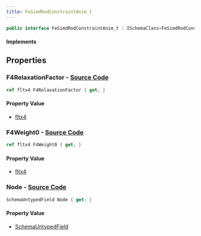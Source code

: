 ```yaml
---
title: FeSimdRodConstraintAnim_t
---
```


```csharp
public interface FeSimdRodConstraintAnim_t : ISchemaClass<FeSimdRodConstraintAnim_t>, ISchemaField, ISchemaClass, INativeHandle
```

#### Implements

## Properties

### **F4RelaxationFactor** - [Source Code](https://github.com/swiftly-solution/swiftlys2/blob/main/managed/src/SwiftlyS2.Generated/Schemas/Interfaces/FeSimdRodConstraintAnim_t.cs#L21)

```csharp
ref fltx4 F4RelaxationFactor { get; }
```

#### Property Value

- [fltx4](/docs/api/shared/natives/fltx4)

### **F4Weight0** - [Source Code](https://github.com/swiftly-solution/swiftlys2/blob/main/managed/src/SwiftlyS2.Generated/Schemas/Interfaces/FeSimdRodConstraintAnim_t.cs#L19)

```csharp
ref fltx4 F4Weight0 { get; }
```

#### Property Value

- [fltx4](/docs/api/shared/natives/fltx4)

### **Node** - [Source Code](https://github.com/swiftly-solution/swiftlys2/blob/main/managed/src/SwiftlyS2.Generated/Schemas/Interfaces/FeSimdRodConstraintAnim_t.cs#L17)

```csharp
SchemaUntypedField Node { get; }
```

#### Property Value

- [SchemaUntypedField](/docs/api/shared/schemas/schemauntypedfield)

